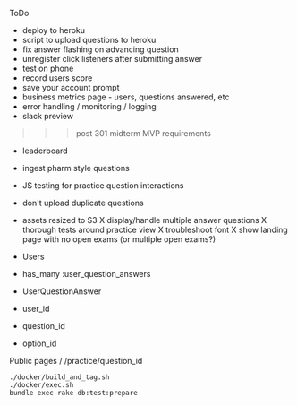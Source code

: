 ToDo

* deploy to heroku
* script to upload questions to heroku
* fix answer flashing on advancing question
* unregister click listeners after submitting answer
* test on phone
* record users score
* save your account prompt
* business metrics page - users, questions answered, etc
* error handling / monitoring / logging
* slack preview
>>> post 301 midterm MVP requirements
* leaderboard
* ingest pharm style questions
* JS testing for practice question interactions
* don't upload duplicate questions
* assets resized to S3
X display/handle multiple answer questions
X thorough tests around practice view
X troubleshoot font
X show landing page with no open exams (or multiple open exams?)


* Users
 * has_many :user_question_answers
* UserQuestionAnswer
 * user_id
 * question_id
 * option_id
 

Public pages
/
/practice/question_id

```
./docker/build_and_tag.sh
./docker/exec.sh
bundle exec rake db:test:prepare
```


